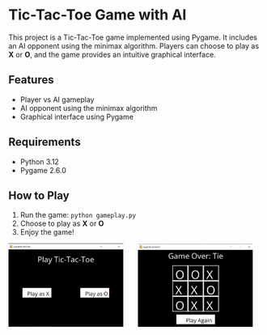 <!DOCTYPE html>
<html lang="en">
<head>
    <meta charset="UTF-8">
    <meta name="viewport" content="width=device-width, initial-scale=1.0">
</head>
<body>
    <h1>Tic-Tac-Toe Game with AI</h1>
    <p>This project is a Tic-Tac-Toe game implemented using Pygame. It includes an AI opponent using the minimax algorithm. Players can choose to play as <b>X</b> or <b>O</b>, and the game provides an intuitive graphical interface.</p>

   <h2>Features</h2>
    <ul>
        <li>Player vs AI gameplay</li>
        <li>AI opponent using the minimax algorithm</li>
        <li>Graphical interface using Pygame</li>
    </ul>

  <h2>Requirements</h2>
    <ul>
        <li>Python 3.12</li>
        <li>Pygame 2.6.0</li>
    </ul>
    <h2>How to Play</h2>
    <ol>
        <li>Run the game: <code>python gameplay.py</code></li>
        <li>Choose to play as <b>X</b> or <b>O</b></li>
        <li>Enjoy the game!</li>
    </ol>
     <div>
        <img src="\start.png" alt="Step 1" style="width: 45%; margin-right: 5%;">
        <img src="\play.png" alt="Step 2" style="width: 45%;">
    </div>
</body>
</html>
